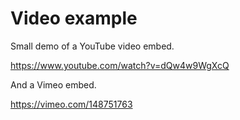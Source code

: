 # Video example

Small demo of a YouTube video embed.

https://www.youtube.com/watch?v=dQw4w9WgXcQ

And a Vimeo embed.

https://vimeo.com/148751763
